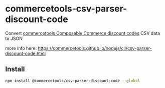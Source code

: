 # commercetools-csv-parser-discount-code

Convert [commercetools Composable Commerce discount codes](http://dev.commercetools.com/http-api-projects-discountCodes.html) CSV data to JSON

more info here: https://commercetools.github.io/nodejs/cli/csv-parser-discount-code.html

## Install

```bash
npm install @commercetools/csv-parser-discount-code --global
```
